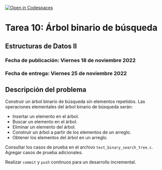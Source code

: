 [![Open in Codespaces](https://classroom.github.com/assets/launch-codespace-f4981d0f882b2a3f0472912d15f9806d57e124e0fc890972558857b51b24a6f9.svg)](https://classroom.github.com/open-in-codespaces?assignment_repo_id=9514143)
# Tarea 10: Árbol binario de búsqueda
## Estructuras de Datos II
### Fecha de publicación: Viernes 18 de noviembre 2022
### Fecha de entrega: Viernes 25 de noviembre 2022

## Descripción del problema
Construir un árbol binario de búsqueda sin elementos repetidos. Las operaciones
elementales del árbol binario de búsqueda serán:
* Insertar un elemento en el árbol.
* Buscar un elemento en el árbol.
* Eliminar un elemento del árbol.
* Construir un árbol a partir de los elementos de un arreglo.
* Obtener los elementos del árbol en un arreglo.

Consultar los casos de prueba en el archivo `test_binary_search_tree.c`. Agregar casos de prueba adicionales.

Realizar `commit` y `push` continuos para un desarrollo incremental.
